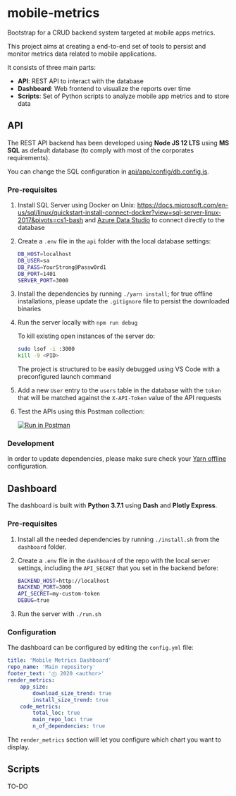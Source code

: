 # mobile-metrics
Bootstrap for a CRUD backend system targeted at mobile apps metrics.

This project aims at creating a end-to-end set of tools to persist and monitor metrics data related to mobile applications. 

It consists of three main parts:
- **API**: REST API to interact with the database
- **Dashboard**: Web frontend to visualize the reports over time
- **Scripts**: Set of Python scripts to analyze mobile app metrics and to store data

## API

The REST API backend has been developed using **Node JS 12 LTS** using **MS SQL** as default database (to comply with most of the corporates requirements). 

You can change the SQL configuration in [api/app/config/db.config.js](api/app/config/db.config.js).

### Pre-requisites

1. Install SQL Server using Docker on Unix: https://docs.microsoft.com/en-us/sql/linux/quickstart-install-connect-docker?view=sql-server-linux-2017&pivots=cs1-bash and [Azure Data Studio](https://github.com/microsoft/azuredatastudio/releases/tag/1.21.0) to connect directly to the database

2. Create a `.env` file in the `api` folder with the local database settings:
    ```bash
    DB_HOST=localhost
    DB_USER=sa
    DB_PASS=YourStrong@Passw0rd1
    DB_PORT=1401
    SERVER_PORT=3000
    ```

3. Install the dependencies by running `./yarn install`; for true offline installations, please update the `.gitignore` file to persist the downloaded binaries

4. Run the server locally with `npm run debug`

     To kill existing open instances of the server do:
    ```bash
    sudo lsof -i :3000
    kill -9 <PID>
    ```

    The project is structured to be easily debugged using VS Code with a preconfigured launch command

5. Add a new `User` entry to the `users` table in the database with the `token` that will be matched against the `X-API-Token` value of the API requests

6. Test the APIs using this Postman collection:

    [![Run in Postman](https://run.pstmn.io/button.svg)](https://app.getpostman.com/run-collection/d0dbb85e24c41bbcfa42)

### Development

In order to update dependencies, please make sure check your [Yarn offline](https://classic.yarnpkg.com/blog/2016/11/24/offline-mirror/) configuration.

## Dashboard

The dashboard is built with **Python 3.7.1** using **Dash** and **Plotly Express**.

### Pre-requisites

1. Install all the needed dependencies by running `./install.sh` from the `dashboard` folder. 

2. Create a `.env` file in the `dashboard` of the repo with the local server settings, including the `API_SECRET` that you set in the backend before:
    ```bash
    BACKEND_HOST=http://localhost
    BACKEND_PORT=3000
    API_SECRET=my-custom-token
    DEBUG=true
    ```

3. Run the server with `./run.sh`

### Configuration

The dashboard can be configured by editing the `config.yml` file:

```yaml
title: 'Mobile Metrics Dashboard'
repo_name: 'Main repository'
footer_text: 'Ⓒ 2020 <author>'
render_metrics:
    app_size:
        download_size_trend: true
        install_size_trend: true
    code_metrics:
        total_loc: true
        main_repo_loc: true
        n_of_dependencies: true
```

The `render_metrics` section will let you configure which chart you want to display.

## Scripts

TO-DO
